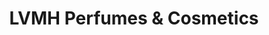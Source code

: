 ---
title: "LVMH Perfumes & Cosmetics"
url: /hersham/lvmh-perfumes-and-cosmetics/
shop: perfumery
---